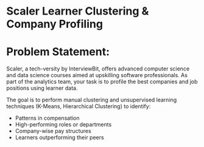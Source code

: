 # Scaler Learner Clustering & Company Profiling
# Problem Statement:
Scaler, a tech-versity by InterviewBit, offers advanced computer science and data science courses aimed at upskilling software professionals. As part of the analytics team, your task is to profile the best companies and job positions using learner data.

The goal is to perform manual clustering and unsupervised learning techniques (K-Means, Hierarchical Clustering) to identify:

- Patterns in compensation
- High-performing roles or departments
- Company-wise pay structures
- Learners outperforming their peers
